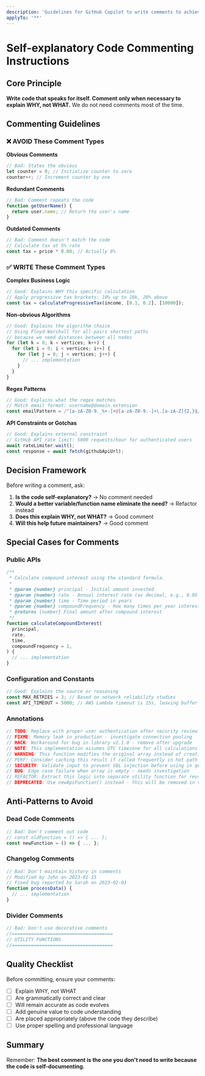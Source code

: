 ```yaml
---
description: 'Guidelines for GitHub Copilot to write comments to achieve self-explanatory code with less comments. Examples are in JavaScript but it should work on any language that has comments.'
applyTo: '**'
---
```


# Self-explanatory Code Commenting Instructions

## Core Principle

**Write code that speaks for itself. Comment only when necessary to explain WHY, not WHAT.**
We do not need comments most of the time.

## Commenting Guidelines

### ❌ AVOID These Comment Types

**Obvious Comments**

```javascript
// Bad: States the obvious
let counter = 0; // Initialize counter to zero
counter++; // Increment counter by one
```

**Redundant Comments**

```javascript
// Bad: Comment repeats the code
function getUserName() {
  return user.name; // Return the user's name
}
```

**Outdated Comments**

```javascript
// Bad: Comment doesn't match the code
// Calculate tax at 5% rate
const tax = price * 0.08; // Actually 8%
```

### ✅ WRITE These Comment Types

**Complex Business Logic**

```javascript
// Good: Explains WHY this specific calculation
// Apply progressive tax brackets: 10% up to 10k, 20% above
const tax = calculateProgressiveTax(income, [0.1, 0.2], [10000]);
```

**Non-obvious Algorithms**

```javascript
// Good: Explains the algorithm choice
// Using Floyd-Warshall for all-pairs shortest paths
// because we need distances between all nodes
for (let k = 0; k < vertices; k++) {
  for (let i = 0; i < vertices; i++) {
    for (let j = 0; j < vertices; j++) {
      // ... implementation
    }
  }
}
```

**Regex Patterns**

```javascript
// Good: Explains what the regex matches
// Match email format: username@domain.extension
const emailPattern = /^[a-zA-Z0-9._%+-]+@[a-zA-Z0-9.-]+\.[a-zA-Z]{2,}$/;
```

**API Constraints or Gotchas**

```javascript
// Good: Explains external constraint
// GitHub API rate limit: 5000 requests/hour for authenticated users
await rateLimiter.wait();
const response = await fetch(githubApiUrl);
```

## Decision Framework

Before writing a comment, ask:

1. **Is the code self-explanatory?** → No comment needed
2. **Would a better variable/function name eliminate the need?** → Refactor instead
3. **Does this explain WHY, not WHAT?** → Good comment
4. **Will this help future maintainers?** → Good comment

## Special Cases for Comments

### Public APIs

```javascript
/**
 * Calculate compound interest using the standard formula.
 *
 * @param {number} principal - Initial amount invested
 * @param {number} rate - Annual interest rate (as decimal, e.g., 0.05 for 5%)
 * @param {number} time - Time period in years
 * @param {number} compoundFrequency - How many times per year interest compounds (default: 1)
 * @returns {number} Final amount after compound interest
 */
function calculateCompoundInterest(
  principal,
  rate,
  time,
  compoundFrequency = 1,
) {
  // ... implementation
}
```

### Configuration and Constants

```javascript
// Good: Explains the source or reasoning
const MAX_RETRIES = 3; // Based on network reliability studies
const API_TIMEOUT = 5000; // AWS Lambda timeout is 15s, leaving buffer
```

### Annotations

```javascript
// TODO: Replace with proper user authentication after security review
// FIXME: Memory leak in production - investigate connection pooling
// HACK: Workaround for bug in library v2.1.0 - remove after upgrade
// NOTE: This implementation assumes UTC timezone for all calculations
// WARNING: This function modifies the original array instead of creating a copy
// PERF: Consider caching this result if called frequently in hot path
// SECURITY: Validate input to prevent SQL injection before using in query
// BUG: Edge case failure when array is empty - needs investigation
// REFACTOR: Extract this logic into separate utility function for reusability
// DEPRECATED: Use newApiFunction() instead - this will be removed in v3.0
```

## Anti-Patterns to Avoid

### Dead Code Comments

```javascript
// Bad: Don't comment out code
// const oldFunction = () => { ... };
const newFunction = () => { ... };
```

### Changelog Comments

```javascript
// Bad: Don't maintain history in comments
// Modified by John on 2023-01-15
// Fixed bug reported by Sarah on 2023-02-03
function processData() {
  // ... implementation
}
```

### Divider Comments

```javascript
// Bad: Don't use decorative comments
//=====================================
// UTILITY FUNCTIONS
//=====================================
```

## Quality Checklist

Before committing, ensure your comments:

- [ ] Explain WHY, not WHAT
- [ ] Are grammatically correct and clear
- [ ] Will remain accurate as code evolves
- [ ] Add genuine value to code understanding
- [ ] Are placed appropriately (above the code they describe)
- [ ] Use proper spelling and professional language

## Summary

Remember: **The best comment is the one you don't need to write because the code is self-documenting.**
